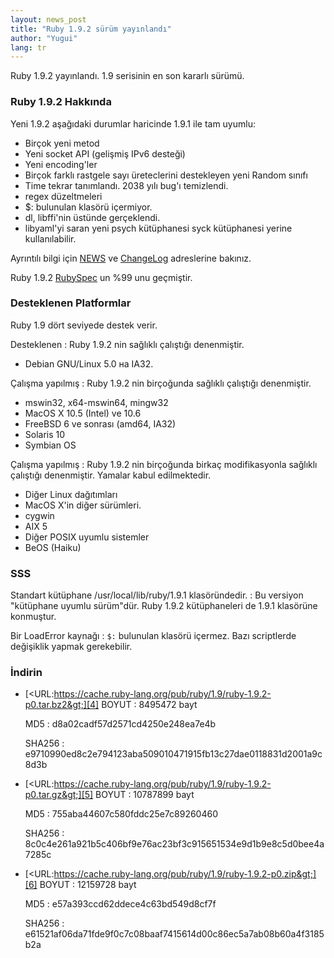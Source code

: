 ```yaml
---
layout: news_post
title: "Ruby 1.9.2 sürüm yayınlandı"
author: "Yugui"
lang: tr
---
```


Ruby 1.9.2 yayınlandı. 1.9 serisinin en son kararlı sürümü.

### Ruby 1.9.2 Hakkında

Yeni 1.9.2 aşağıdaki durumlar haricinde 1.9.1 ile tam uyumlu:

* Birçok yeni metod
* Yeni socket API (gelişmiş IPv6 desteği)
* Yeni encoding\'ler
* Birçok farklı rastgele sayı üreteclerini destekleyen yeni Random
  sınıfı
* Time tekrar tanımlandı. 2038 yılı bug\'ı temizlendi.
* regex düzeltmeleri
* $: bulunulan klasörü içermiyor.
* dl, libffi'nin üstünde gerçeklendi.
* libyaml\'yi saran yeni psych kütüphanesi syck kütüphanesi yerine
  kullanılabilir.

Ayrıntılı bilgi için [NEWS][1] ve [ChangeLog][2] adreslerine bakınız.

Ruby 1.9.2 [RubySpec][3] un %99 unu geçmiştir.

### Desteklenen Platformlar

Ruby 1.9 dört seviyede destek verir.

Desteklenen
: Ruby 1.9.2 nin sağlıklı çalıştığı denenmiştir.

  * Debian GNU/Linux 5.0 на IA32.

Çalışma yapılmış
: Ruby 1.9.2 nin birçoğunda sağlıklı çalıştığı denenmiştir.

  * mswin32, x64-mswin64, mingw32
  * MacOS X 10.5 (Intel) ve 10.6
  * FreeBSD 6 ve sonrası (amd64, IA32)
  * Solaris 10
  * Symbian OS

Çalışma yapılmış
: Ruby 1.9.2 nin birçoğunda birkaç modifikasyonla sağlıklı çalıştığı
  denenmiştir. Yamalar kabul edilmektedir.

  * Diğer Linux dağıtımları
  * MacOS X'in diğer sürümleri.
  * cygwin
  * AIX 5
  * Diğer POSIX uyumlu sistemler
  * BeOS (Haiku)

### SSS

Standart kütüphane /usr/local/lib/ruby/1.9.1 klasöründedir.
: Bu versiyon \"kütüphane uyumlu sürüm\"dür. Ruby 1.9.2
  kütüphaneleri de 1.9.1 klasörüne konmuştur.

Bir LoadError kaynağı
: `$:` bulunulan klasörü içermez. Bazı scriptlerde değişiklik yapmak
  gerekebilir.

### İndirin

* [&lt;URL:https://cache.ruby-lang.org/pub/ruby/1.9/ruby-1.9.2-p0.tar.bz2&gt;][4]
  BOYUT
  : 8495472 bayt

  MD5
  : d8a02cadf57d2571cd4250e248ea7e4b

  SHA256
  : e9710990ed8c2e794123aba509010471915fb13c27dae0118831d2001a9c8d3b

* [&lt;URL:https://cache.ruby-lang.org/pub/ruby/1.9/ruby-1.9.2-p0.tar.gz&gt;][5]
  BOYUT
  : 10787899 bayt

  MD5
  : 755aba44607c580fddc25e7c89260460

  SHA256
  : 8c0c4e261a921b5c406bf9e76ac23bf3c915651534e9d1b9e8c5d0bee4a7285c

* [&lt;URL:https://cache.ruby-lang.org/pub/ruby/1.9/ruby-1.9.2-p0.zip&gt;][6]
  BOYUT
  : 12159728 bayt

  MD5
  : e57a393ccd62ddece4c63bd549d8cf7f

  SHA256
  : e61521af06da71fde9f0c7c08baaf7415614d00c86ec5a7ab08b60a4f3185b2a



[1]: https://svn.ruby-lang.org/repos/ruby/tags/v1_9_2_0/NEWS
[2]: https://svn.ruby-lang.org/repos/ruby/tags/v1_9_2_0/ChangeLog
[3]: https://github.com/ruby/spec
[4]: https://cache.ruby-lang.org/pub/ruby/1.9/ruby-1.9.2-p0.tar.bz2
[5]: https://cache.ruby-lang.org/pub/ruby/1.9/ruby-1.9.2-p0.tar.gz
[6]: https://cache.ruby-lang.org/pub/ruby/1.9/ruby-1.9.2-p0.zip
